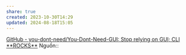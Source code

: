 ```yaml
---
share: true
created: 2023-10-30T14:29
updated: 2024-08-18T15:05
---
```

[GitHub - you-dont-need/You-Dont-Need-GUI: Stop relying on GUI; CLI \*\*ROCKS\*\*](https://github.com/you-dont-need/You-Dont-Need-GUI)
Nguồn:: 